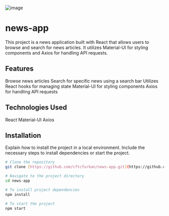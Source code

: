 
![image](https://github.com/cftcfurkan/news-app/assets/90473630/4c1e2e19-a677-478c-a322-3c01e50621bf)


# news-app
This project is a news application built with React that allows users to browse and search for news articles. It utilizes Material-UI for styling components and Axios for handling API requests.

## Features
 Browse news articles
 Search for specific news using a search bar
 Utilizes React hooks for managing state
 Material-UI for styling components
 Axios for handling API requests

## Technologies Used
 React
 Material-UI
 Axios

## Installation
Explain how to install the project in a local environment. Include the necessary steps to install dependencies or start the project.

```bash
# Clone the repository
git clone [https://github.com/cftcfurkan/news-app.git](https://github.com/cftcfurkan/news-app.git)

# Navigate to the project directory
cd news-app

# To install project dependencies
npm install

# To start the project
npm start
